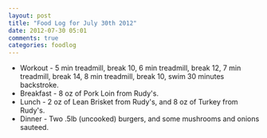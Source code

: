 ```yaml
---
layout: post
title: "Food Log for July 30th 2012"
date: 2012-07-30 05:01
comments: true
categories: foodlog
---
```


* Workout - 5 min treadmill, break 10, 6 min treadmill, break 12, 7 min treadmill, break 14, 8 min treadmill, break 10, swim 30 minutes backstroke.
* Breakfast - 8 oz of Pork Loin from Rudy's.
* Lunch - 2 oz of Lean Brisket from Rudy's, and 8 oz of Turkey from Rudy's.
* Dinner - Two .5lb (uncooked) burgers, and some mushrooms and onions sauteed.
